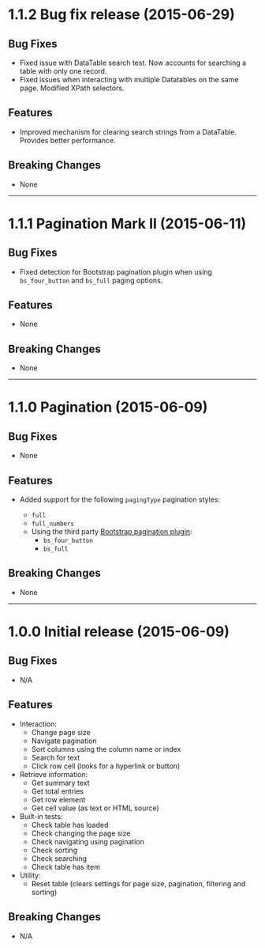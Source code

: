 ﻿<a name="1.1.2"></a>
# 1.1.2 Bug fix release (2015-06-29)

## Bug Fixes

- Fixed issue with DataTable search test. Now accounts for searching a table with only one record.
- Fixed issues when interacting with multiple Datatables on the same page. Modified XPath selectors.

## Features

- Improved mechanism for clearing search strings from a DataTable. Provides better performance.

## Breaking Changes

- None

---

<a name="1.1.1"></a>
# 1.1.1 Pagination Mark II (2015-06-11)

## Bug Fixes

- Fixed detection for Bootstrap pagination plugin when using `bs_four_button` and `bs_full` paging options.

## Features

- None

## Breaking Changes

- None

---

<a name="1.1.0"></a>
# 1.1.0 Pagination (2015-06-09)

## Bug Fixes

- None

## Features

- Added support for the following `pagingType` pagination styles:

  - `full`
  - `full_numbers`
  - Using the third party [Bootstrap pagination plugin](https://github.com/Jowin/Datatables-Bootstrap3):
    - `bs_four_button`
    - `bs_full`

## Breaking Changes

- None

---

<a name="1.0.0"></a>
# 1.0.0 Initial release (2015-06-09)

## Bug Fixes

- N/A

## Features

- Interaction:
  - Change page size
  - Navigate pagination
  - Sort columns using the column name or index
  - Search for text
  - Click row cell (looks for a hyperlink or button)
- Retrieve information:
  - Get summary text
  - Get total entries
  - Get row element
  - Get cell value (as text or HTML source)
- Built-in tests:
  - Check table has loaded
  - Check changing the page size
  - Check navigating using pagination
  - Check sorting
  - Check searching
  - Check table has item
- Utility:
  - Reset table (clears settings for page size, pagination, filtering and sorting)

## Breaking Changes

- N/A